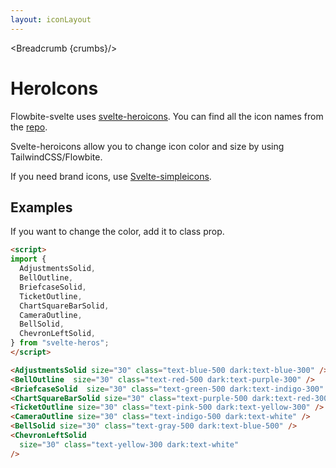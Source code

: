 ```yaml
---
layout: iconLayout
---
```


<script>
  import { Breadcrumb } from '$lib/index'
  import {
    AdjustmentsSolid,
    BellOutline,
    BriefcaseSolid,
    TicketOutline,
    ChartSquareBarSolid,
    CameraOutline,
    BellSolid,
    ChevronLeftSolid,
  } from "svelte-heros";

  let crumbs = [
    {
      label:'Home',
      href:'/'
    },
    {
      label:'Icons',
      href:'/icons/'
    },
    {
      label:'Heroicons',
      href:'/icons/heroicons'
    },
  ]
</script>

<Breadcrumb {crumbs}/>


<h1 class="text-3xl w-full dark:text-white py-8">HeroIcons</h1>

<p>Flowbite-svelte uses <a class="text-blue-600 hover:underline dark:text-blue-500" href="https://github.com/shinokada/svelte-heroicons" target="_blank">svelte-heroicons</a>.
You can find all the icon names from the <a class="text-blue-600 hover:underline dark:text-blue-500" href="https://github.com/shinokada/svelte-heroicons/blob/main/icon-names.md">repo</a>.</p>

<p class=" dark:text-white py-4">Svelte-heroicons allow you to change icon color and size by using TailwindCSS/Flowbite.</p>

<p class=" dark:text-white py-4">If you need brand icons, use <a class="text-blue-600 hover:underline dark:text-blue-500" href="https://github.com/shinokada/svelte-simpleicons" target="_blank">Svelte-simpleicons</a>.</p>

<h2 class="text-2xl w-full dark:text-white mt-8">Examples</h2>

<p class=" dark:text-white">If you want to change the color, add it to class prop.</p>

<div class="container flex flex-wrap justify-center rounded-xl mx-auto bg-gradient-to-r bg-white dark:bg-gray-900 border border-gray-200 dark:border-gray-700 p-2 sm:p-6">

<AdjustmentsSolid size="30" class="text-blue-500 dark:text-red-300" />
<BellOutline  class="text-red-500 dark:text-green-300" />
<BriefcaseSolid  size="30" class="text-green-500 dark:text-indigo-300" />
<ChartSquareBarSolid size="30" class="text-purple-500 dark:text-pink-300" />
<TicketOutline size="30" class="text-pink-500 dark:text-indigo-300" />
<CameraOutline size="30" class="text-indigo-500 dark:text-white" />
<BellSolid size="30" class="text-gray-500 dark:text-yellow-500" />
<ChevronLeftSolid
  size="30" class="text-yellow-300 dark:text-white"
/>
</div>

```html
<script>
import {
  AdjustmentsSolid,
  BellOutline,
  BriefcaseSolid,
  TicketOutline,
  ChartSquareBarSolid,
  CameraOutline,
  BellSolid,
  ChevronLeftSolid,
} from "svelte-heros";
</script>

<AdjustmentsSolid size="30" class="text-blue-500 dark:text-blue-300" />
<BellOutline  size="30" class="text-red-500 dark:text-purple-300" />
<BriefcaseSolid  size="30" class="text-green-500 dark:text-indigo-300" />
<ChartSquareBarSolid size="30" class="text-purple-500 dark:text-red-300" />
<TicketOutline size="30" class="text-pink-500 dark:text-yellow-300" />
<CameraOutline size="30" class="text-indigo-500 dark:text-white" />
<BellSolid size="30" class="text-gray-500 dark:text-blue-500" />
<ChevronLeftSolid
  size="30" class="text-yellow-300 dark:text-white"
/>
```

